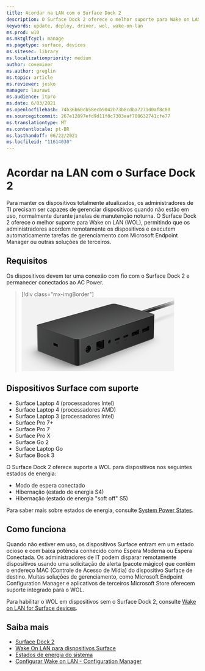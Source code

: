 ```yaml
---
title: Acordar na LAN com o Surface Dock 2
description: O Surface Dock 2 oferece o melhor suporte para Wake on LAN (WOL), permitindo que os administradores acordem remotamente os dispositivos e executem tarefas de gerenciamento automaticamente.
keywords: update, deploy, driver, wol, wake-on-lan
ms.prod: w10
ms.mktglfcycl: manage
ms.pagetype: surface, devices
ms.sitesec: library
ms.localizationpriority: medium
author: coveminer
ms.author: greglin
ms.topic: article
ms.reviewer: jesko
manager: laurawi
ms.audience: itpro
ms.date: 6/03/2021
ms.openlocfilehash: 74b36b60cb58ecb9042b73b8cdba7271d0af8c80
ms.sourcegitcommit: 267e12897efd9d11f8c7303eaf780632741cfe77
ms.translationtype: MT
ms.contentlocale: pt-BR
ms.lasthandoff: 06/22/2021
ms.locfileid: "11614030"
---
```

# <a name="wake-on-lan-with-surface-dock-2"></a>Acordar na LAN com o Surface Dock 2

Para manter os dispositivos totalmente atualizados, os administradores de TI precisam ser capazes de gerenciar dispositivos quando não estão em uso, normalmente durante janelas de manutenção noturna. O Surface Dock 2 oferece o melhor suporte para Wake on LAN (WOL), permitindo que os administradores acordem remotamente os dispositivos e executem automaticamente tarefas de gerenciamento com Microsoft Endpoint Manager ou outras soluções de terceiros.

## <a name="requirements"></a>Requisitos

Os dispositivos devem ter uma conexão com fio com o Surface Dock 2 e permanecer conectados ao AC Power.

> [!div class="mx-imgBorder"]
> ![Surface Dock 2](images/surface-dock2-angled.png)

## <a name="supported-surface-devices"></a>Dispositivos Surface com suporte

- Surface Laptop 4 (processadores Intel)
- Surface Laptop 4 (processadores AMD)
- Surface Laptop 3 (processadores Intel)
- Surface Pro 7+
- Surface Pro 7
- Surface Pro X
- Surface Go 2
- Surface Laptop Go
- Surface Book 3

O Surface Dock 2 oferece suporte a WOL para dispositivos nos seguintes estados de energia:

- Modo de espera conectado
- Hibernação (estado de energia S4)
- Hibernação (estado de energia "soft off" S5)

Para saber mais sobre estados de energia, consulte [System Power States](/windows/win32/power/system-power-states).

## <a name="how-it-works"></a>Como funciona

Quando não estiver em uso, os dispositivos Surface entram em um estado ocioso e com baixa potência conhecido como Espera Moderna ou Espera Conectada. Os administradores de IT podem disparar remotamente dispositivos usando uma solicitação de alerta (pacote mágico) que contém o endereço MAC (Controle de Acesso de Mídia) do dispositivo Surface de destino. Muitas soluções de gerenciamento, como Microsoft Endpoint Configuration Manager e aplicativos de terceiros Microsoft Store oferecem suporte integrado para o WOL.

Para habilitar o WOL em dispositivos sem o Surface Dock 2, consulte [Wake on LAN for Surface devices](wake-on-lan-for-surface-devices.md).

## <a name="learn-more"></a>Saiba mais

- [Surface Dock 2](https://www.microsoft.com/p/surface-dock-2-for-business/8q4hgc6kbmdq?)
- [Wake On LAN para dispositivos Surface](wake-on-lan-for-surface-devices.md)
- [Estados de energia do sistema](/windows/win32/power/system-power-states)
- [Configurar Wake on LAN - Configuration Manager](/mem/configmgr/core/clients/deploy/configure-wake-on-lan)
